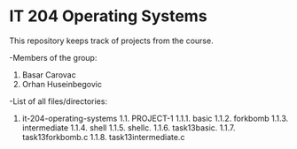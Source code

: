 # IT 204 Operating Systems

This repository keeps track of projects from the course.

-Members of the group:
1. Basar Carovac
2. Orhan Huseinbegovic

-List of all files/directories:
1. it-204-operating-systems
    1.1. PROJECT-1
        1.1.1. basic
        1.1.2. forkbomb
        1.1.3. intermediate
        1.1.4. shell
        1.1.5. shellc.
        1.1.6. task13basic.
        1.1.7. task13forkbomb.c
        1.1.8. task13intermediate.c
